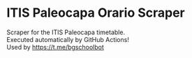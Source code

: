# ITIS Paleocapa Orario Scraper
Scraper for the ITIS Paleocapa timetable.  
Executed automatically by GitHub Actions!  
Used by https://t.me/bgschoolbot
